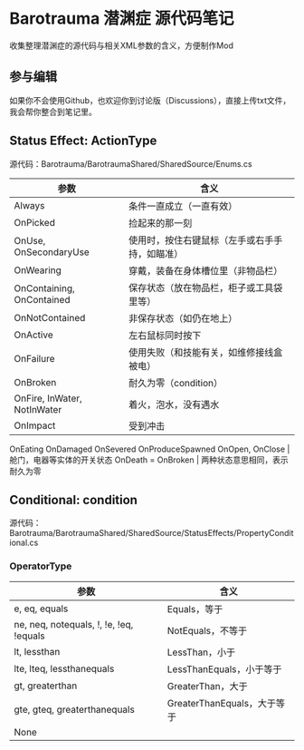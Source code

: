 # Barotrauma 潜渊症 源代码笔记
收集整理潜渊症的源代码与相关XML参数的含义，方便制作Mod

## 参与编辑
如果你不会使用Github，也欢迎你到讨论版（Discussions），直接上传txt文件，我会帮你整合到笔记里。  

## Status Effect: ActionType
源代码：Barotrauma/BarotraumaShared/SharedSource/Enums.cs  

参数|含义  
-|-  
Always | 条件一直成立（一直有效）  
OnPicked | 捡起来的那一刻  
OnUse, OnSecondaryUse | 使用时，按住右键鼠标（左手或右手手持，如瞄准）  
OnWearing | 穿戴，装备在身体槽位里（非物品栏）  
OnContaining, OnContained | 保存状态（放在物品栏，柜子或工具袋里等）  
OnNotContained | 非保存状态（如仍在地上）  
OnActive | 左右鼠标同时按下  
OnFailure | 使用失败（和技能有关，如维修接线盒被电）  
OnBroken | 耐久为零（condition）
OnFire, InWater, NotInWater | 着火，泡水，没有遇水  
OnImpact | 受到冲击  
OnEating 
OnDamaged 
OnSevered 
OnProduceSpawned 
OnOpen, OnClose | 舱门，电器等实体的开关状态
OnDeath = OnBroken | 两种状态意思相同，表示耐久为零

## Conditional: condition  
源代码：Barotrauma/BarotraumaShared/SharedSource/StatusEffects/PropertyConditional.cs  

### OperatorType
参数|含义  
-|-  
e, eq, equals | Equals，等于  
ne, neq, notequals, !, !e, !eq, !equals | NotEquals，不等于  
lt, lessthan | LessThan，小于
lte, lteq, lessthanequals | LessThanEquals，小于等于
gt, greaterthan| GreaterThan，大于
gte, gteq, greaterthanequals | GreaterThanEquals，大于等于
| None
